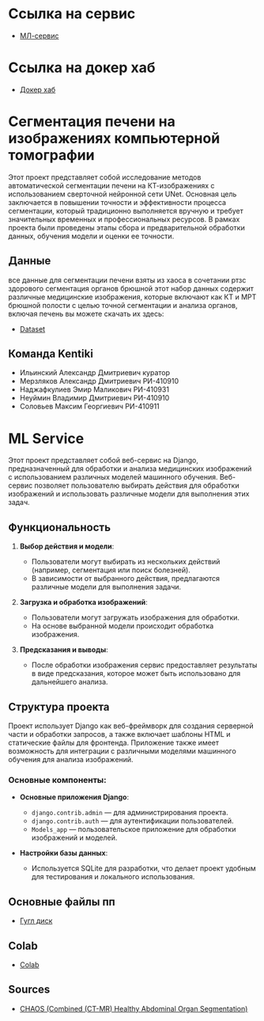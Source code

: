 # Ссылка на сервис 
- [МЛ-сервис](http://89.169.147.161:8000/)

# Ссылка на докер хаб 
- [Докер хаб]([http://89.169.147.161:8000/](https://hub.docker.com/repository/docker/ttiimmiiuuss/ml_service_kt/tags))

# Сегментация печени на изображениях компьютерной томографии
Этот проект представляет собой исследование методов автоматической сегментации печени на КТ-изображениях с использованием сверточной нейронной сети UNet. Основная цель заключается в повышении точности и эффективности процесса сегментации, который традиционно выполняется вручную и требует значительных временных и профессиональных ресурсов. В рамках проекта были проведены этапы сбора и предварительной обработки данных, обучения модели и оценки ее точности.

## Данные
все данные для сегментации печени взяты из хаоса в сочетании ртзс здорового сегментация органов брюшной этот набор данных содержит различные медицинские изображения, которые включают как КТ и МРТ брюшной полости с целью точной сегментации и анализа органов, включая печень вы можете скачать их здесь:
- [Dataset](https://drive.google.com/drive/folders/1hctbQR2FBiokfutDVVBOy_QWFzWd2Hwn?usp=sharing)

## Команда Kentiki
- Ильинский Александр Дмитриевич куратор
- Мерзляков Александр Дмитриевич РИ-410910
- Наджафкулиев Эмир Маликович РИ-410931
- Неуймин Владимир Дмитриевич РИ-410910
- Соловьев Максим Георгиевич РИ-410911

# ML Service

Этот проект представляет собой веб-сервис на Django, предназначенный для обработки и анализа медицинских изображений с использованием различных моделей машинного обучения. Веб-сервис позволяет пользователю выбирать действия для обработки изображений и использовать различные модели для выполнения этих задач.

## Функциональность

1. **Выбор действия и модели**:
    - Пользователи могут выбирать из нескольких действий (например, сегментация или поиск болезней).
    - В зависимости от выбранного действия, предлагаются различные модели для выполнения задачи.
   
2. **Загрузка и обработка изображений**:
    - Пользователи могут загружать изображения для обработки.
    - На основе выбранной модели происходит обработка изображения.
   
3. **Предсказания и выводы**:
    - После обработки изображения сервис предоставляет результаты в виде предсказания, которое может быть использовано для дальнейшего анализа.

## Структура проекта

Проект использует Django как веб-фреймворк для создания серверной части и обработки запросов, а также включает шаблоны HTML и статические файлы для фронтенда. Приложение также имеет возможность для интеграции с различными моделями машинного обучения для анализа изображений.

### Основные компоненты:

- **Основные приложения Django**:
  - `django.contrib.admin` — для администрирования проекта.
  - `django.contrib.auth` — для аутентификации пользователей.
  - `Models_app` — пользовательское приложение для обработки изображений и моделей.

- **Настройки базы данных**:
  - Используется SQLite для разработки, что делает проект удобным для тестирования и локального использования.

## Основные файлы пп
- [Гугл диск](https://drive.google.com/drive/folders/1xjjnZDXsPX4tRIg-Y8MW9r7QnCey5WFr?usp=sharing)

## Colab
- [Colab](https://colab.research.google.com/drive/1Qr9p3-p9PQa8Y1P1od2BEyVueLG5H-Zr?usp=sharing)

## Sources
- [CHAOS (Combined (CT-MR) Healthy Abdominal Organ Segmentation)](https://chaos.grand-challenge.org/Combined_Healthy_Abdominal_Organ_Segmentation)


